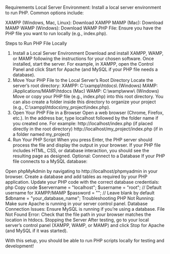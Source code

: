 Requirements
Local Server Environment: Install a local server environment to run PHP. Common options include:

XAMPP (Windows, Mac, Linux): Download XAMPP
MAMP (Mac): Download MAMP
WAMP (Windows): Download WAMP
PHP File: Ensure you have the PHP file you want to run locally (e.g., index.php).

Steps to Run PHP File Locally
1. Install a Local Server Environment
Download and install XAMPP, WAMP, or MAMP following the instructions for your chosen software.
Once installed, start the server. For example, in XAMPP, open the Control Panel and click Start for Apache (and MySQL if your PHP file needs a database).
2. Move Your PHP File to the Local Server’s Root Directory
Locate the server’s root directory:
XAMPP: C:\xampp\htdocs\ (Windows)
MAMP: /Applications/MAMP/htdocs (Mac)
WAMP: C:\wamp\www\ (Windows)
Move or copy your PHP file (e.g., index.php) into this root directory. You can also create a folder inside this directory to organize your project (e.g., C:\xampp\htdocs\my_project\index.php).
3. Open Your PHP File in a Browser
Open a web browser (Chrome, Firefox, etc.).
In the address bar, type localhost followed by the folder name if you created one. For example:
http://localhost/index.php (if placed directly in the root directory)
http://localhost/my_project/index.php (if in a folder named my_project)
4. Run Your PHP Script
When you press Enter, the PHP server should process the file and display the output in your browser.
If your PHP file includes HTML, CSS, or database interaction, you should see the resulting page as designed.
Optional: Connect to a Database
If your PHP file connects to a MySQL database:

Open phpMyAdmin by navigating to http://localhost/phpmyadmin in your browser.
Create a database and add tables as required by your PHP application.
Update your PHP code with the correct database credentials:
php
Copy code
$servername = "localhost";
$username = "root"; // Default username for XAMPP/MAMP
$password = ""; // Leave blank by default
$dbname = "your_database_name";
Troubleshooting
PHP Not Running: Make sure Apache is running in your server control panel.
Database Connection Issues: Ensure MySQL is running if you’re using a database.
File Not Found Error: Check that the file path in your browser matches the location in htdocs.
Stopping the Server
After testing, go to your local server’s control panel (XAMPP, WAMP, or MAMP) and click Stop for Apache (and MySQL if it was started).

With this setup, you should be able to run PHP scripts locally for testing and development!









